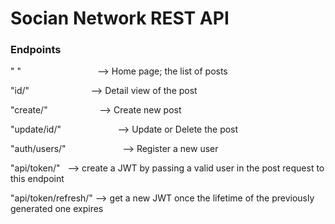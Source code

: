 # Socian Network REST API


### Endpoints

" " &nbsp; &nbsp; &nbsp; &nbsp; &nbsp; &nbsp; &nbsp; &nbsp; &nbsp; &nbsp; &nbsp; &nbsp; &nbsp; &nbsp; &nbsp; --> Home page; the list of posts

"id/" &nbsp; &nbsp; &nbsp; &nbsp; &nbsp; &nbsp; &nbsp; &nbsp; &nbsp; &nbsp; &nbsp; &nbsp; --> Detail view of the post

"create/" &nbsp; &nbsp; &nbsp; &nbsp; &nbsp; &nbsp; &nbsp; &nbsp; &nbsp; &nbsp; --> Create new post

"update/id/" &nbsp; &nbsp; &nbsp; &nbsp; &nbsp; &nbsp; &nbsp; &nbsp; &nbsp; &nbsp; &nbsp; --> Update or Delete the post

"auth/users/" &nbsp; &nbsp; &nbsp; &nbsp; &nbsp; &nbsp; &nbsp; &nbsp; &nbsp; &nbsp; &nbsp; --> Register a new user

"api/token/" &nbsp;  --> create a JWT by passing a valid user in the post request to this endpoint

"api/token/refresh/" --> get a new JWT once the lifetime of the previously generated one expires
